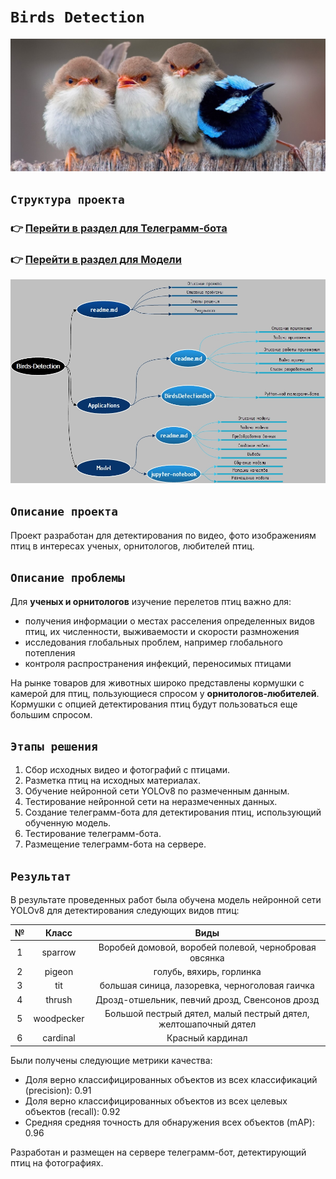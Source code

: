 # `Birds Detection`

<img src='img/main.jpeg' width=600>

## `Структура проекта`
### :point_right:  [Перейти в раздел для Телеграмм-бота](https://github.com/NazarovMichail/Birds-Detection/tree/master/Applications)

### :point_right:  [Перейти в раздел для Модели](https://github.com/NazarovMichail/Birds-Detection/tree/master/Model)

![](img/Birds%20Detection.jpg)

 ## `Описание проекта`

Проект разработан для детектирования по видео, фото изображениям птиц в интересах ученых, орнитологов, любителей птиц.

## `Описание проблемы`

Для **ученых и орнитологов** изучение перелетов птиц важно для:
- получения информации о местах расселения определенных видов птиц, их численности, выживаемости и скорости размножения
- исследования глобальных проблем, например глобального потепления
- контроля распространения инфекций, переносимых  птицами

На рынке товаров для животных широко представлены кормушки с камерой для птиц, пользующиеся спросом у **орнитологов-любителей**. Кормушки с опцией детектирования птиц будут пользоваться еще большим спросом.

## `Этапы решения`

1. Сбор исходных видео и фотографий с птицами.
2. Разметка птиц на исходных материалах.
3. Обучение нейронной сети YOLOv8 по размеченным данным.
4. Тестирование нейронной сети на неразмеченных данных.
5. Создание телеграмм-бота для детектирования птиц, использующий обученную модель.
6. Тестирование телеграмм-бота.
7. Размещение телеграмм-бота на сервере.

## `Результат`

В результате проведенных работ была обучена модель нейронной сети YOLOv8 для детектирования следующих видов птиц:

|№|Класс|Виды|
|:---:|:---:|:---:|
|1|sparrow|Воробей домовой, воробей полевой, чернобровая овсянка|
|2|pigeon|голубь, вяхирь, горлинка|
|3|tit|большая синица, лазоревка, черноголовая гаичка|
|4|thrush|Дрозд-отшельник, певчий дрозд, Свенсонов дрозд|
|5|woodpecker|Большой пестрый дятел, малый пестрый дятел, желтошапочный дятел|
|6|cardinal|Красный кардинал|

Были получены следующие метрики качества:

- Доля верно классифицированных объектов из всех классификаций (precision): 0.91
- Доля верно классифицированных объектов из всех целевых объектов (recall): 0.92
- Средняя средняя точность для обнаружения всех объектов (mAP): 0.96

Разработан и размещен на сервере телеграмм-бот, детектирующий птиц на фотографиях.